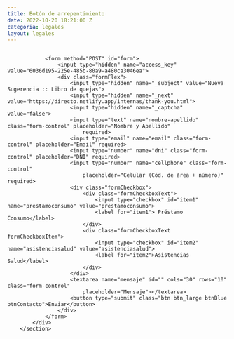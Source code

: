 ```yaml
---
title: Botón de arrepentimiento
date: 2022-10-20 18:21:00 Z
categoria: legales
layout: legales
---
```


<section class="legales">
			<div class="main-container module">
				<div class="formImage">
					<img src="{{page.hero.image}}" alt="">
				</div>

				<form method="POST" id="form">
					<input type="hidden" name="access_key" value="6036d195-225e-485b-80a9-a480ca3046ea">
					<div class="formFlex">
						<input type="hidden" name="_subject" value="Nueva Sugerencia :: Libro de quejas">
						<input type="hidden" name="_next" value="https://directo.netlify.app/internas/thank-you.html">
						<input type="hidden" name="_captcha" value="false">
						<input type="text" name="nombre-apellido" class="form-control" placeholder="Nombre y Apellido"
							required>
						<input type="email" name="email" class="form-control" placeholder="Email" required>
						<input type="number" name="dni" class="form-control" placeholder="DNI" required>
						<input type="number" name="cellphone" class="form-control"
							placeholder="Celular (Cód. de área + número)" required>
						<div class="formCheckbox">
							<div class="formCheckboxText">
								<input type="checkbox" id="item1" name="prestamoconsumo" value="prestamoconsumo">
								<label for="item1"> Préstamo Consumo</label>
							</div>
							<div class="formCheckboxText formCheckboxItem">
								<input type="checkbox" id="item2" name="asistenciasalud" value="asistenciasalud">
								<label for="item2">Asistencias Salud</label>
							</div>
						</div>
						<textarea name="mensaje" id="" cols="30" rows="10" class="form-control"
							placeholder="Mensaje"></textarea>
						<button type="submit" class="btn btn_large btnBlue btnContacto">Enviar</button>
					</div>
				</form>
			</div>
		</section>